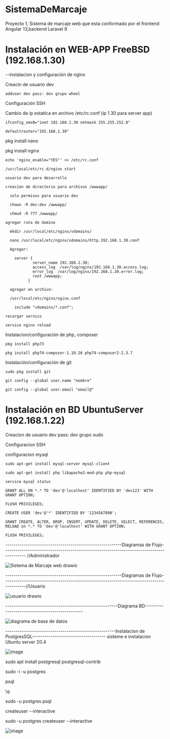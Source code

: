 # SistemaDeMarcaje
Proyecto 1, Sistema de marcaje web que esta conformado por el frontend  Angular 13,backend Laravel 9


# Instalación en WEB-APP FreeBSD (192.168.1.30)

--instalacion y configuración de nginx

Creacin de usuario dev

    adduser dev pass: dev grupo wheel
  
Configuración SSH

Cambio de ip estatica en archivo /etc/rc.conf (ip 1.30 para server app)
   
    ifconfig_vmx0="inet 192.168.1.30 netmask 255.255.252.0"
   
    defaultrouter="192.168.1.30"
    
  pkg install nano
  
  pkg install nginx
  
    echo 'nginx_enable="YES"' >> /etc/rc.conf
    
    /usr/local/etc/rc.d/nginx start
    
    usuario dev para desarrollo
    
    creacion de directorio para archivos /wwwapp/
    
      solo permisos para usuario dev
      
      chown -R dev:dev /wwwapp/
      
      chmod -R 777 /wwwapp/
      
    agregar ruta de domino
    
      mkdir /usr/local/etc/nginx/vdomains/
      
      nano /usr/local/etc/nginx/vdomains/http.192.168.1.30.conf
      
      Agregar:
      
        server {
                server_name 192.168.1.30;
                access_log  /var/log/nginx/192.168.1.30.access.log; 
                error_log  /var/log/nginx/192.168.1.30.error.log;
                root /wwwapp;  
              }
              
      agregar en archivo:
      
      /usr/local/etc/nginx/nginx.conf
      
        include "vdomains/*.conf";
        
    recargar servico
   
    service nginx reload
  
  Instalacion/configuración de php, composer
    
    pkg install php73
    
    pkg install php74-composer-1.10.26 php74-composer2-2.3.7
    
  Instalación/configuración de git
  
    sudo pkg install git
    
    git config --global user.name "nombre"
    
    git config --global user.email "email@"
    
# Instalación en BD UbuntuServer (192.168.1.22)

  Creacion de usuario dev pass: dev grupo sudo 
  
  Configuracion SSH
 
  configuracion mysql
  
    sudo apt-get install mysql-server mysql-client
    
    sudo apt-get install php libapache2-mod-php php-mysql
    
    service mysql status
    
    GRANT ALL ON *.* TO 'dev'@'localhost' IDENTIFIED BY 'dev123' WITH GRANT OPTION;
    
    FLUSH PRIVILEGES;
    
    CREATE USER 'dev'@'*' IDENTIFIED BY '1234567890';
    
    GRANT CREATE, ALTER, DROP, INSERT, UPDATE, DELETE, SELECT, REFERENCES, RELOAD on *.* TO 'dev'@'localhost' WITH GRANT OPTION;
    
    FLUSH PRIVILEGES;
  
  
---------------------------------------------------------Diagramas de Flujo-----------------------------------------------------------------------------------------
  //Administrador
  
  ![Sistema de Marcaje web drawio](https://user-images.githubusercontent.com/70043963/185447897-14996ff7-2278-409b-a38f-4696456971bb.png)
  
 ---------------------------------------------------------Diagramas de Flujo-----------------------------------------------------------------------------------------//Usuario
 
  ![usuario drawio](https://user-images.githubusercontent.com/70043963/185448401-bc9ea5b7-c23a-4cb1-bc55-37f7863e7048.png)
  
  -------------------------------------------------------Diagrama BD-----------------------------------------------
  


![diagrama de base de datos](https://user-images.githubusercontent.com/70043963/188394122-f8867405-86bf-47cc-8e45-1caa1b11fc0a.PNG)



------------------------------------------------------Instalacion de PostgresSQL------------------------------------
sisteme e instalacion Ubuntu server 20.4


![image](https://user-images.githubusercontent.com/70043963/193724114-ad8b5bc8-4fae-4fd5-b1e0-ae21f035c088.png)

sudo apt install postgresql postgresql-contrib

sudo -i -u postgres

psql

\q

sudo -u postgres psql

createuser --interactive

sudo -u postgres createuser --interactive

![image](https://user-images.githubusercontent.com/70043963/193724704-e422f52b-328c-4b86-94ed-a59ac9514bfe.png)


  
  
  

